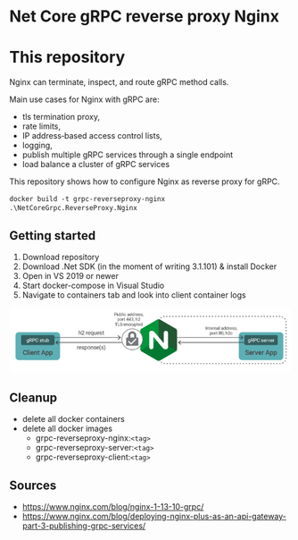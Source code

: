 # Net Core gRPC reverse proxy Nginx

# This repository

Nginx can terminate, inspect, and route gRPC method calls.

Main use cases for Nginx with gRPC are:
- tls termination proxy,
- rate limits, 
- IP address‑based access control lists, 
- logging,
- publish multiple gRPC services through a single endpoint
- load balance a cluster of gRPC services

This repository shows how to configure Nginx as reverse proxy for gRPC. 

```
docker build -t grpc-reverseproxy-nginx .\NetCoreGrpc.ReverseProxy.Nginx
```

## Getting started

1. Download repository 
2. Download .Net SDK (in the moment of writing 3.1.101) & install Docker
3. Open in VS 2019 or newer
4. Start docker-compose in Visual Studio
5. Navigate to containers tab and look into client container logs

![Application overview](./overview.png)

## Cleanup

- delete all docker containers
- delete all docker images
  - grpc-reverseproxy-nginx:`<tag>`
  - grpc-reverseproxy-server:`<tag>`
  - grpc-reverseproxy-client:`<tag>`

## Sources

- https://www.nginx.com/blog/nginx-1-13-10-grpc/
- https://www.nginx.com/blog/deploying-nginx-plus-as-an-api-gateway-part-3-publishing-grpc-services/